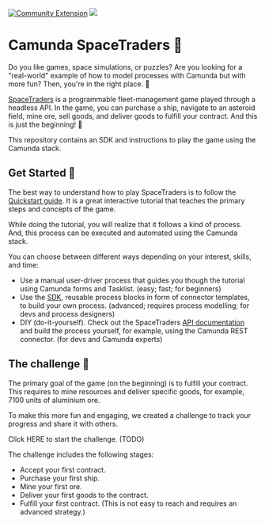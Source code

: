 [![Community Extension](https://img.shields.io/badge/Community%20Extension-An%20open%20source%20community%20maintained%20project-FF4700)](https://github.com/camunda-community-hub/community)
[![](https://img.shields.io/badge/Lifecycle-Incubating-blue)](https://github.com/Camunda-Community-Hub/community/blob/main/extension-lifecycle.md#incubating-)

# Camunda SpaceTraders 🚀

Do you like games, space simulations, or puzzles? Are you looking for a "real-world" example of how to model processes
with Camunda but with more fun? Then, you're in the right place. 👾

[SpaceTraders](https://spacetraders.io/) is a programmable fleet-management game played through a headless API. In the
game, you can purchase a ship, navigate to an asteroid field, mine ore, sell goods, and deliver goods to fulfill your
contract. And this is just the beginning! 🚀

This repository contains an SDK and instructions to play the game using the Camunda stack.

## Get Started 🔧

The best way to understand how to play SpaceTraders is to follow
the [Quickstart guide](https://docs.spacetraders.io/quickstart/new-game). It is a great interactive tutorial that
teaches the primary steps and concepts of the game.

While doing the tutorial, you will realize that it follows a kind of process. And, this process can be executed and
automated using the Camunda stack.

You can choose between different ways depending on your interest, skills, and time:

- Use a manual user-driver process that guides you though the tutorial using Camunda forms and Tasklist. (easy; fast;
  for beginners)
- Use the [SDK](sdk), reusable process blocks in form of connector templates, to build your own process. (advanced;
  requires process modelling; for devs and process designers)
- DIY (do-it-yourself). Check out the
  SpaceTraders [API documentation](https://spacetraders.stoplight.io/docs/spacetraders/11f2735b75b02-space-traders-api)
  and build the process yourself, for example, using the Camunda REST connector. (for devs and Camunda experts)

## The challenge 🏁

The primary goal of the game (on the beginning) is to fulfill your contract. This requires to mine resources and deliver
specific goods, for example, 7100 units of aluminium ore.

To make this more fun and engaging, we created a challenge to track your progress and share it with others.

Click HERE to start the challenge. (TODO)

The challenge includes the following stages:

- Accept your first contract.
- Purchase your first ship.
- Mine your first ore.
- Deliver your first goods to the contract.
- Fulfill your first contract. (This is not easy to reach and requires an advanced strategy.)

